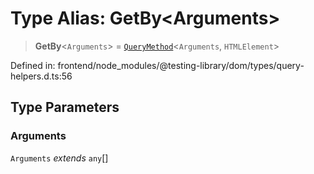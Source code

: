 # Type Alias: GetBy\<Arguments\>

> **GetBy**\<`Arguments`\> = [`QueryMethod`](QueryMethod.md)\<`Arguments`, `HTMLElement`\>

Defined in: frontend/node\_modules/@testing-library/dom/types/query-helpers.d.ts:56

## Type Parameters

### Arguments

`Arguments` *extends* `any`[]
